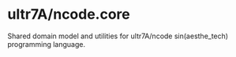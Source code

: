 # ultr7A/ncode.core

Shared domain model and utilities for ultr7A/ncode sin(aesthe_tech) programming language.

